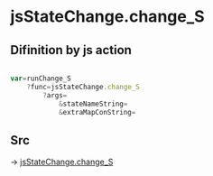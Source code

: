 # jsStateChange.change_S

## Difinition by js action

```js.js

var=runChange_S
	?func=jsStateChange.change_S
		?args=
			&stateNameString=
			&extraMapConString=
```

## Src

-> [jsStateChange.change_S](https://github.com/puutaro/CommandClick/blob/master/app/src/main/java/com/puutaro/commandclick/fragment_lib/terminal_fragment/js_interface/system/JsStateChange.kt#L21)


